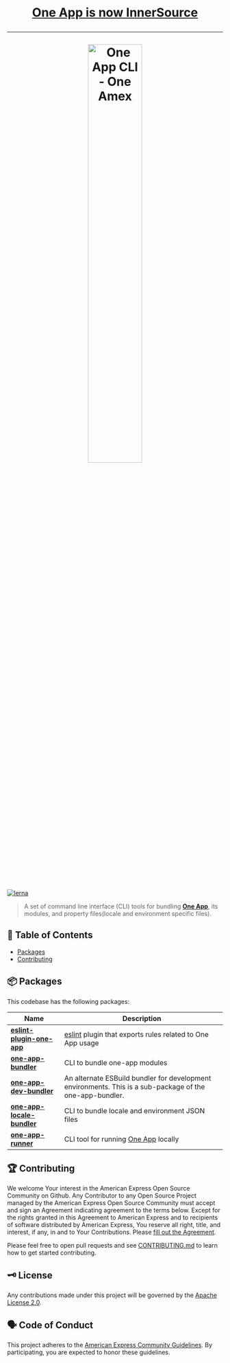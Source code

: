 <h1 align="center">

  [One App is now InnerSource](https://github.com/americanexpress/one-app/issues/1393)

  <hr/>

  <img src='https://github.com/americanexpress/one-app-cli/raw/main/one-app-cli.png' alt="One App CLI - One Amex" width='50%'/>
</h1>

[![lerna](https://img.shields.io/badge/maintained%20with-lerna-cc00ff.svg)](https://lerna.js.org/)

> A set of command line interface (CLI) tools for bundling **[One App](https://github.com/americanexpress/one-app)**, its modules, and property files(locale and environment specific files).

## 📖 Table of Contents

* [Packages](#-packages)
* [Contributing](#-contributing)

## 📦 Packages

This codebase has the following packages:

| Name                                                                | Description                                                                                                                  |
|---------------------------------------------------------------------|------------------------------------------------------------------------------------------------------------------------------|
| **[eslint-plugin-one-app](./packages/eslint-plugin-one-app)**       | [eslint](https://eslint.org/) plugin that exports rules related to One App usage                                             
| **[one-app-bundler](./packages/one-app-bundler)**                   | CLI to bundle one-app modules                                                                                                |
| **[one-app-dev-bundler](./packages/one-app-dev-bundler)**               | An alternate ESBuild bundler for development environments. This is a sub-package of the one-app-bundler.                      |
| **[one-app-locale-bundler](./packages/one-app-locale-bundler)**     | CLI to bundle locale and environment JSON files                                                                              |
| **[one-app-runner](./packages/one-app-runner)**                     | CLI tool for running [One App](https://github.com/americanexpress/one-app) locally                                           |


## 🏆 Contributing

We welcome Your interest in the American Express Open Source Community on Github.
Any Contributor to any Open Source Project managed by the American Express Open
Source Community must accept and sign an Agreement indicating agreement to the
terms below. Except for the rights granted in this Agreement to American Express
and to recipients of software distributed by American Express, You reserve all
right, title, and interest, if any, in and to Your Contributions. Please [fill
out the Agreement](https://cla-assistant.io/americanexpress/one-app-cli).

Please feel free to open pull requests and see [CONTRIBUTING.md](./CONTRIBUTING.md) to learn how to get started contributing.

## 🗝️ License

Any contributions made under this project will be governed by the [Apache License
2.0](./LICENSE.txt).

## 🗣️ Code of Conduct

This project adheres to the [American Express Community Guidelines](./CONTRIBUTING.md).
By participating, you are expected to honor these guidelines.
